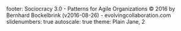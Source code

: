 footer: Sociocracy 3.0 - Patterns for Agile Organizations © 2016 by Bernhard Bockelbrink (v2016-08-26) - evolvingcollaboration.com
slidenumbers: true
autoscale: true
theme: Plain Jane, 2

<!-- INSERT-CONTENT -->
